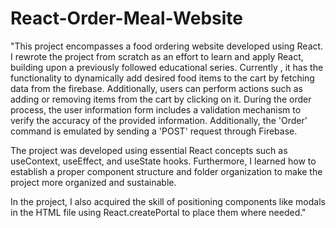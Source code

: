 # React-Order-Meal-Website

"This project encompasses a food ordering website developed using React. I rewrote the project from scratch as an effort to learn and apply React, building upon a previously followed educational series. Currently , it has the functionality to dynamically add desired food items to the cart by fetching data from the firebase. Additionally, users can perform actions such as adding or removing items from the cart by clicking on it. During the order process, the user information form includes a validation mechanism to verify the accuracy of the provided information. Additionally, the 'Order' command is emulated by sending a 'POST' request through Firebase.

The project was developed using essential React concepts such as useContext, useEffect, and useState hooks. Furthermore, I learned how to establish a proper component structure and folder organization to make the project more organized and sustainable.

In the project, I also acquired the skill of positioning components like modals in the HTML file using React.createPortal to place them where needed."
